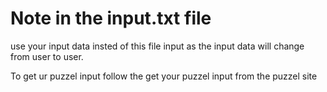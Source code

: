 # Note in the input.txt file 
use your input data insted of this file input as the input data will change from user to user.

To get ur puzzel input follow the get your puzzel input from the puzzel site